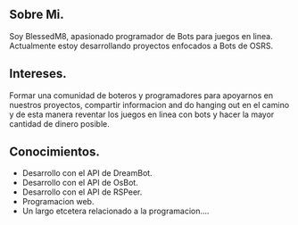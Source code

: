 ## Sobre Mi.
Soy BlessedM8, apasionado programador de Bots para juegos en linea. Actualmente estoy desarrollando proyectos enfocados a Bots de OSRS.

## Intereses.
Formar una comunidad de boteros y programadores para apoyarnos en nuestros proyectos, compartir informacion and do hanging out en el camino y de esta manera reventar los juegos en linea con bots y hacer la mayor cantidad de dinero posible.

## Conocimientos.
- Desarrollo con el API de DreamBot.
- Desarrollo con el API de OsBot.
- Desarrollo con el API de RSPeer.
- Programacion web.
- Un largo etcetera relacionado a la programacion....
